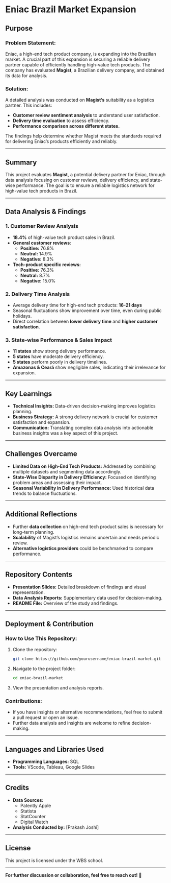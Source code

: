 # Eniac Brazil Market Expansion

## Purpose

### **Problem Statement:**
Eniac, a high-end tech product company, is expanding into the Brazilian market. A crucial part of this expansion is securing a reliable delivery partner capable of efficiently handling high-value tech products. The company has evaluated **Magist**, a Brazilian delivery company, and obtained its data for analysis.

### **Solution:**
A detailed analysis was conducted on **Magist’s** suitability as a logistics partner. This includes:
- **Customer review sentiment analysis** to understand user satisfaction.
- **Delivery time evaluation** to assess efficiency.
- **Performance comparison across different states.**

The findings help determine whether Magist meets the standards required for delivering Eniac’s products efficiently and reliably.

---

## Summary
This project evaluates **Magist**, a potential delivery partner for Eniac, through data analysis focusing on customer reviews, delivery efficiency, and state-wise performance. The goal is to ensure a reliable logistics network for high-value tech products in Brazil.

---

## Data Analysis & Findings

### **1. Customer Review Analysis**
- **18.4%** of high-value tech product sales in Brazil.
- **General customer reviews**:
  - **Positive:** 76.8%
  - **Neutral:** 14.9%
  - **Negative:** 8.3%
- **Tech-product specific reviews:**
  - **Positive:** 76.3%
  - **Neutral:** 8.7%
  - **Negative:** 15.0%

### **2. Delivery Time Analysis**
- Average delivery time for high-end tech products: **16-21 days**
- Seasonal fluctuations show improvement over time, even during public holidays.
- Direct correlation between **lower delivery time** and **higher customer satisfaction**.

### **3. State-wise Performance & Sales Impact**
- **11 states** show strong delivery performance.
- **5 states** have moderate delivery efficiency.
- **5 states** perform poorly in delivery timelines.
- **Amazonas & Ceará** show negligible sales, indicating their irrelevance for expansion.

---

## Key Learnings
- **Technical Insights:** Data-driven decision-making improves logistics planning.
- **Business Strategy:** A strong delivery network is crucial for customer satisfaction and expansion.
- **Communication:** Translating complex data analysis into actionable business insights was a key aspect of this project.

---

## Challenges Overcame
- **Limited Data on High-End Tech Products:** Addressed by combining multiple datasets and segmenting data accordingly.
- **State-Wise Disparity in Delivery Efficiency:** Focused on identifying problem areas and assessing their impact.
- **Seasonal Variability in Delivery Performance:** Used historical data trends to balance fluctuations.

---

## Additional Reflections
- Further **data collection** on high-end tech product sales is necessary for long-term planning.
- **Scalability** of Magist’s logistics remains uncertain and needs periodic review.
- **Alternative logistics providers** could be benchmarked to compare performance.

---

## Repository Contents
- **Presentation Slides:** Detailed breakdown of findings and visual representation.
- **Data Analysis Reports:** Supplementary data used for decision-making.
- **README File:** Overview of the study and findings.

---

## Deployment & Contribution
### **How to Use This Repository:**
1. Clone the repository:
   ```sh
   git clone https://github.com/yourusername/eniac-brazil-market.git
   ```
2. Navigate to the project folder:
   ```sh
   cd eniac-brazil-market
   ```
3. View the presentation and analysis reports.

### **Contributions:**
- If you have insights or alternative recommendations, feel free to submit a pull request or open an issue.
- Further data analysis and insights are welcome to refine decision-making.

---

## Languages and Libraries Used
- **Programming Languages:** SQL
- **Tools:** VScode, Tableau, Google Slides

---

## Credits
- **Data Sources:**
  - Patently Apple
  - Statista
  - StatCounter
  - Digital Watch
- **Analysis Conducted by:** [Prakash Joshi]

---

## License
This project is licensed under the WBS school.

---

**For further discussion or collaboration, feel free to reach out!** 🚀


